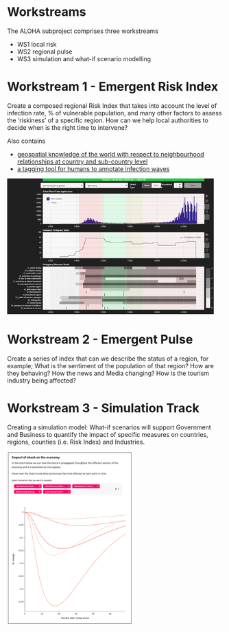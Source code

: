 # Workstreams

The ALOHA subproject comprises three workstreams
* WS1 local risk
* WS2 regional pulse
* WS3 simulation and what-if scenario modelling

# Workstream 1 - Emergent Risk Index

Create a composed regional Risk Index that takes into account the level of infection rate, % of vulnerable population, and many other factors to assess the ‘riskiness’ of a specific region. How can we help local authorities to decide when is the right time to intervene? 

Also contains
* [geospatial knowledge of the world with respect to neighbourhood relationships at country and sub-country level](ws1/geospatial)
* [a tagging tool for humans to annotate infection waves](ws1/labelling_tool)

![Cookiecutter Preview](cookiecutter.select.gif)

# Workstream 2 - Emergent Pulse

Create a series of index that can we describe the status of a region, for example; What is the sentiment of the population of that region? How are they behaving? How the news and Media changing? How is the tourism industry being affected?


# Workstream 3 - Simulation Track

Creating a simulation model: What-if scenarios will support Government and Business to quantify the impact of specific measures on countries, regions, counties (i.e. Risk Index) and Industries. 

![Emergent Economic Engine](e3.png)
